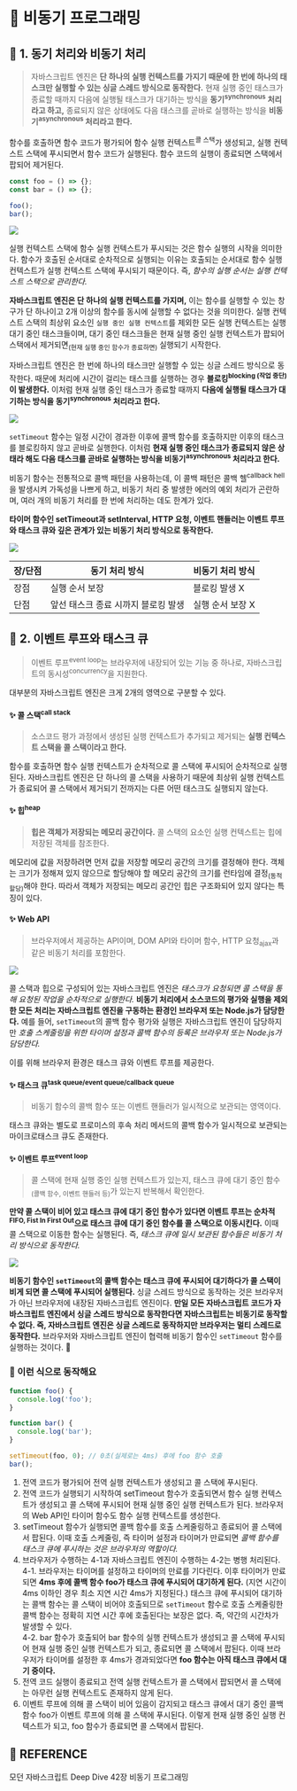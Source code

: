 # 🚀 비동기 프로그래밍

## 🔎 1. 동기 처리와 비동기 처리

> 자바스크립트 엔진은 **단 하나의 실행 컨텍스트를 가지기 때문에 한 번에 하나의 태스크만 실행할 수 있는 싱글 스레드 방식으로 동작한다.** 현재 실행 중인 태스크가 종료할 때까지 다음에 실행될 태스크가 대기하는 방식을 **동기<sup>synchronous</sup> 처리라고 하고,** 종료되지 않은 상태에도 다음 태스크를 곧바로 실행하는 방식을 **비동기<sup>asynchronous</sup> 처리라고 한다.**

함수를 호출하면 함수 코드가 평가되어 함수 실행 컨텍스트<sup>콜 스택</sup>가 생성되고, 실행 컨텍스트 스택에 푸시되면서 함수 코드가 실행된다. 함수 코드의 실행이 종료되면 스택에서 팝되어 제거된다.

```javascript
const foo = () => {};
const bar = () => {};

foo();
bar();
```

![](https://velog.velcdn.com/images/zivivle/post/2b377843-f8f5-45e6-9401-b807ac7a7284/image.png)

실행 컨텍스트 스택에 함수 실행 컨텍스트가 푸시되는 것은 함수 실행의 시작을 의미한다. 함수가 호출된 순서대로 순차적으로 실행되는 이유는 호출되는 순서대로 함수 실행 컨텍스트가 실행 컨텍스트 스택에 푸시되기 때문이다. 즉, _함수의 실행 순서는 실행 컨텍스트 스택으로 관리한다._

**자바스크립트 엔진은 단 하나의 실행 컨텍스트를 가지며,** 이는 함수를 실행할 수 있는 창구가 단 하나이고 2개 이상의 함수를 동시에 실행할 수 없다는 것을 의미한다. 실행 컨텍스트 스택의 최상위 요소인 `실행 중인 실행 컨텍스트`를 제외한 모든 실행 컨텍스트는 실행 대기 중인 태스크<task>들이며, 대기 중인 태스크들은 현재 실행 중인 실행 컨텍스트가 팝되어 스택에서 제거되면<sub>(현재 실행 중인 함수가 종료하면)</sub> 실행되기 시작한다.

자바스크립트 엔진은 한 번에 하나의 태스크만 실행할 수 있는 싱글 스레드 방식으로 동작한다. 때문에 처리에 시간이 걸리는 태스크를 실행하는 경우 **블로킹<sup>blocking (작업 중단)</sup>이 발생한다.** 이처럼 현재 실행 중인 태스크가 종료할 때까지 **다음에 실행될 태스크가 대기하는 방식을 동기<sup>synchronous</sup> 처리라고 한다.**

![](https://velog.velcdn.com/images/zivivle/post/d2905f9a-a22a-4f68-8d59-bde5bbaff7de/image.png)

`setTimeout` 함수는 일정 시간이 경과한 이후에 콜백 함수를 호출하지만 이후의 태스크를 블로킹하지 않고 곧바로 실행한다. 이처럼 **현재 실행 중인 태스크가 종료되지 않은 상태라 해도 다음 태스크를 곧바로 실행하는 방식을 비동기<sup>asynchronous</sup> 처리라고 한다.**

비동기 함수는 전통적으로 콜백 패턴을 사용하는데, 이 콜백 패턴은 콜백 헬<sup>callback hell</sup>을 발생시켜 가독성을 나쁘게 하고, 비동기 처리 중 발생한 에러의 예외 처리가 곤란하며, 여러 개의 비동기 처리를 한 번에 처리하는 데도 한계가 있다.

**타이머 함수인 setTimeout과 setInterval, HTTP 요청, 이벤트 핸들러는 이벤트 루프와 태스크 큐와 깊은 관계가 있는 비동기 처리 방식으로 동작한다.**

![](https://velog.velcdn.com/images/zivivle/post/bbcd16ec-72c9-4748-bc17-3e23392a0d3c/image.png)

| 장/단점 | 동기 처리 방식                      | 비동기 처리 방식 |
| ------- | ----------------------------------- | ---------------- |
| 장점    | 실행 순서 보장                      | 블로킹 발생 X    |
| 단점    | 앞선 태스크 종료 시까지 블로킹 발생 | 실행 순서 보장 X |

## 🔎 2. 이벤트 루프와 태스크 큐

> 이벤트 루프<sup>event loop</sup>는 브라우저에 내장되어 있는 기능 중 하나로, 자바스크립트의 동시성<sup>concurrency</sup>을 지원한다.

대부분의 자바스크립트 엔진은 크게 2개의 영역으로 구분할 수 있다.

#### ✨ 콜 스택<sup>call stack</sup>

> 소스코드 평가 과정에서 생성된 실행 컨텍스트가 추가되고 제거되는 **실행 컨텍스트 스택을 콜 스택이라고 한다.**

함수를 호출하면 함수 실행 컨텍스트가 순차적으로 콜 스택에 푸시되어 순차적으로 실행된다. 자바스크립트 엔진은 단 하나의 콜 스택을 사용하기 때문에 최상위 실행 컨텍스트가 종료되어 콜 스택에서 제거되기 전까지는 다른 어떤 태스크도 실행되지 않는다.

#### ✨ 힙<sup>heap</sup>

> **힙은 객체가 저장되는 메모리 공간이다.** 콜 스택의 요소인 실행 컨텍스트는 힙에 저장된 객체를 참조한다.

메모리에 값을 저장하려면 먼저 값을 저장할 메모리 공간의 크기를 결정해야 한다. 객체는 크기가 정해져 있지 않으므로 할당해야 할 메모리 공간의 크기를 런타임에 결정<sub>(동적 할당)</sub>해야 한다. 따라서 객체가 저장되는 메모리 공간인 힙은 구조화되어 있지 않다는 특징이 있다.

#### ✨ Web API

> 브라우저에서 제공하는 API이며, DOM API와 타이머 함수, HTTP 요청<sub>ajax</sub>과 같은 비동기 처리를 포함한다.

![](https://velog.velcdn.com/images/zivivle/post/420c45ef-3403-4420-ab46-5ab4a298132e/image.png)

콜 스택과 힙으로 구성되어 있는 자바스크립트 엔진은 _태스크가 요청되면 콜 스택을 통해 요청된 작업을 순차적으로 실행한다._ **비동기 처리에서 소스코드의 평가와 실행을 제외한 모든 처리는 자바스크립트 엔진을 구동하는 환경인 브라우저 또는 Node.js가 담당한다.** 예를 들어, `setTimeout`의 콜백 함수 평가와 실행은 자바스크립트 엔진이 담당하지만 _호출 스케줄링을 위한 타이머 설정과 콜백 함수의 등록은 브라우저 또는 Node.js가 담당한다._

이를 위해 브라우저 환경은 태스크 큐와 이벤트 루프를 제공한다.

#### ✨ 태스크 큐<sup>task queue/event queue/callback queue</sup>

> 비동기 함수의 콜백 함수 또는 이벤트 핸들러가 일시적으로 보관되는 영역이다.

태스크 큐와는 별도로 프로미스의 후속 처리 메서드의 콜백 함수가 일시적으로 보관되는 마이크로태스크 큐도 존재한다.

#### ✨ 이벤트 루프<sup>event loop</sup>

> 콜 스택에 현재 실행 중인 실행 컨텍스트가 있는지, 태스크 큐에 대기 중인 함수<sub>(콜백 함수, 이벤트 핸들러 등)</sub>가 있는지 반복해서 확인한다.

**만약 콜 스택이 비어 있고 태스크 큐에 대기 중인 함수가 있다면 이벤트 루프는 순차적<sup>FIFO, Fist In First Out</sup>으로 태스크 큐에 대기 중인 함수를 콜 스택으로 이동시킨다.** 이때 콜 스택으로 이동한 함수는 실행된다. 즉, _태스크 큐에 일시 보관된 함수들은 비동기 처리 방식으로 동작한다._

![](https://velog.velcdn.com/images%2Fboram_in%2Fpost%2Fe3d6254b-5b87-47d1-8847-02b44b93ee6a%2F비동기.gif)

**비동기 함수인 `setTimeout`의 콜백 함수는 태스크 큐에 푸시되어 대기하다가 콜 스택이 비게 되면 콜 스택에 푸시되어 실행된다.** 싱글 스레드 방식으로 동작하는 것은 브라우저가 아닌 브라우저에 내장된 자바스크립트 엔진이다. **만일 모든 자바스크립트 코드가 자바스크립트 엔진에서 싱글 스레드 방식으로 동작한다면 자바스크립트는 비동기로 동작할 수 없다. 즉, 자바스크립트 엔진은 싱글 스레드로 동작하지만 브라우저는 멀티 스레드로 동작한다.** 브라우저와 자바스크립트 엔진이 협력해 비동기 함수인 `setTimeout` 함수를 실행하는 것이다. 👀

### 💭 이런 식으로 동작해요

```javascript
function foo() {
  console.log('foo');
}

function bar() {
  console.log('bar');
}

setTimeout(foo, 0); // 0초(실제로는 4ms) 후에 foo 함수 호출
bar();
```

1. 전역 코드가 평가되어 전역 실행 컨텍스트가 생성되고 콜 스택에 푸시된다.
2. 전역 코드가 실행되기 시작하여 setTimeout 함수가 호출되면서 함수 실행 컨텍스트가 생성되고 콜 스택에 푸시되어 현재 실행 중인 실행 컨텍스트가 된다. 브라우저의 Web API인 타이머 함수도 함수 실행 컨텍스트를 생성한다.
3. setTimeout 함수가 실행되면 콜백 함수를 호출 스케줄링하고 종료되어 콜 스택에서 팝된다. 이때 호출 스케줄링, 즉 타이머 설정과 타이머가 만료되면 _콜백 함수를 태스크 큐에 푸시하는 것은 브라우저의 역할이다._
4. 브라우저가 수행하는 4-1과 자바스크립트 엔진이 수행하는 4-2는 병행 처리된다.  
   4-1. 브라우저는 타이머를 설정하고 타이머의 만료를 기다린다. 이후 타이머가 만료되면 **4ms 후에 콜백 함수 foo가 태스크 큐에 푸시되어 대기하게 된다.** (지연 시간이 4ms 이하인 경우 최소 지연 시간 4ms가 지정된다.) 태스크 큐에 푸시되어 대기하는 콜백 함수는 콜 스택이 비어야 호출되므로 `setTimeout` 함수로 호출 스케줄링한 콜백 함수는 정확히 지연 시간 후에 호출된다는 보장은 없다. 즉, 약간의 시간차가 발생할 수 있다.  
   4-2. bar 함수가 호출되어 bar 함수의 실행 컨텍스트가 생성되고 콜 스택에 푸시되어 현재 실행 중인 실행 컨텍스트가 되고, 종료되면 콜 스택에서 팝된다. 이때 브라우저가 타이머를 설정한 후 4ms가 경과되었다면 **foo 함수는 아직 태스크 큐에서 대기 중이다.**
5. 전역 코드 실행이 종료되고 전역 실행 컨텍스트가 콜 스택에서 팝되면서 콜 스택에는 아무런 실행 컨텍스트도 존재하지 않게 된다.
6. 이벤트 루프에 의해 콜 스택이 비어 있음이 감지되고 태스크 큐에서 대기 중인 콜백 함수 foo가 이벤트 루프에 의해 콜 스택에 푸시된다. 이렇게 현재 실행 중인 실행 컨텍스트가 되고, foo 함수가 종료되면 콜 스택에서 팝된다.

## 👀 REFERENCE

모던 자바스크립트 Deep Dive 42장 비동기 프로그래밍
